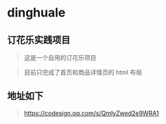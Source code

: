 # dinghuale

## 订花乐实践项目

> 这是一个自用的订花乐项目

> 目前只完成了首页和商品详情页的 html 布局

## 地址如下

> https://codesign.qq.com/s/QmlyZwed2e9WRA1
